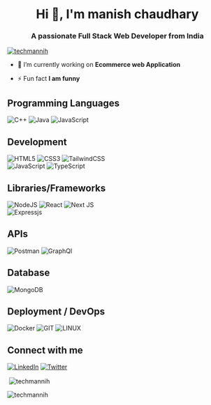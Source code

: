 <h1 align="center">Hi 👋, I'm manish chaudhary </h1>
<h3 align="center">A passionate Full Stack Web Developer from India </h3>

<p align="left"> <a href="https://github.com/ryo-ma/github-profile-trophy"><img src="https://github-profile-trophy.vercel.app/?username=techmannih" alt="techmannih" /></a> </p>

- 🔭 I’m currently working on **Ecommerce web Application**

- ⚡ Fun fact **I am funny**
  
## Programming Languages
![C++](https://img.shields.io/badge/c++-%2300599C.svg?style=for-the-badge&logo=c%2B%2B&logoColor=white)
![Java](https://img.shields.io/badge/java-red.svg?style=for-the-badge&logo=openjdk&logoColor=white)
![JavaScript](https://img.shields.io/badge/javascript-%23323330.svg?style=for-the-badge&logo=javascript&logoColor=%23F7DF1E)

## Development
![HTML5](https://img.shields.io/badge/html5-%23E34F26.svg?style=for-the-badge&logo=html5&logoColor=white)
![CSS3](https://img.shields.io/badge/css3-%231572B6.svg?style=for-the-badge&logo=css3&logoColor=white)
![TailwindCSS](https://img.shields.io/badge/tailwindcss-%2338B2AC.svg?style=for-the-badge&logo=tailwind-css&logoColor=white)<br/>
![JavaScript](https://img.shields.io/badge/javascript-%23323330.svg?style=for-the-badge&logo=javascript&logoColor=%23F7DF1E)
![TypeScript](https://img.shields.io/badge/typescript-%23007ACC.svg?style=for-the-badge&logo=typescript&logoColor=white)<br/>

## Libraries/Frameworks
![NodeJS](https://img.shields.io/badge/node.js-6DA55F?style=for-the-badge&logo=node.js&logoColor=white)
![React](https://img.shields.io/badge/react-%2320232a.svg?style=for-the-badge&logo=react&logoColor=%2361DAFB)
![Next JS](https://img.shields.io/badge/Next-black?style=for-the-badge&logo=next.js&logoColor=white)<br/>
![Expressjs](https://img.shields.io/badge/express-%23ffffff.svg?style=for-the-badge&logo=express&logoColor=black)


## APIs
![Postman](https://img.shields.io/badge/Postman-FF6C37?style=for-the-badge&logo=postman&logoColor=white)
![GraphQl](https://img.shields.io/badge/Graphql-%2300f?style=for-the-badge&logo=graphql&logoColor=white)

## Database
![MongoDB](https://img.shields.io/badge/MongoDB-%234ea94b.svg?style=for-the-badge&logo=mongodb&logoColor=white)


## Deployment / DevOps
![Docker](https://img.shields.io/badge/docker-%230db7ed.svg?style=for-the-badge&logo=docker&logoColor=white)
![GIT](https://img.shields.io/badge/Git-fc6d26?style=for-the-badge&logo=git&logoColor=white)
![LINUX](https://img.shields.io/badge/Linux-FCC624?style=for-the-badge&logo=linux&logoColor=black)


## Connect with me
[![LinkedIn](https://img.shields.io/badge/linkedin-%231E77B5.svg?&style=for-the-badge&logo=linkedin&logoColor=white)](https://linkedin.com/in/techmannih)
[![Twitter](https://img.shields.io/badge/twitter-%2300ac.svg?&style=for-the-badge&logo=twitter&logoColor=white)](https://twitter.com/techmannih)



<p>&nbsp;<img align="center" src="https://github-readme-stats.vercel.app/api?username=techmannih&show_icons=true&locale=en" alt="techmannih" /></p>

<p><img align="center" src="https://github-readme-streak-stats.herokuapp.com/?user=techmannih&" alt="techmannih" /></p>
